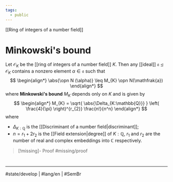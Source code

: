 ```yaml
---
tags:
  - public
---
```

[[Ring of integers of a number field]]
# Minkowski's bound

Let $\mathcal{O}_{K}$ be the [[ring of integers of a number field]] $K$.
Then any [[ideal]] $\mathfrak{a} \trianglelefteq \mathcal{O}_{K}$ contains a nonzero element $\alpha \in \mathfrak{a}$ such that
$$
\begin{align*}
\abs{\opn N (\alpha)} \leq M_{K} \opn N(\mathfrak{a})
\end{align*}
$$
where **Minkowski's bound** $M_K$ depends only on $K$ and is given by
$$
\begin{align*}
M_{K} = \sqrt{ \abs{\Delta_{K:\mathbb{Q}}} } \left( \frac{4}{\pi} \right)^{r_{2}} \frac{n!}{n^n}
\end{align*}
$$
where

- $\Delta_{K:\mathbb{Q}}$ is the [[Discriminant of a number field|discriminant]];
- $n = r_{1} + 2r_{2}$ is the [[Field extension|degree]] of $K : \mathbb{Q}$, $r_{1}$ and $r_{2}$ are the number of real and complex embeddings into $\mathbb{C}$ respectively.

> [!missing]- Proof
> #missing/proof

#
---
#state/develop | #lang/en | #SemBr
